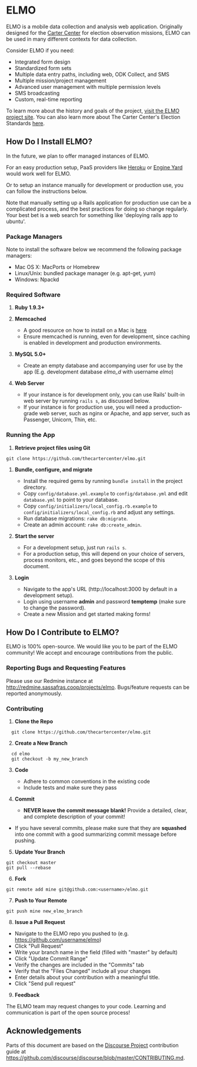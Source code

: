 # ELMO
ELMO is a mobile data collection and analysis web application. Originally designed for the [Carter Center](http://www.cartercenter.org) for election observation missions, ELMO can be used in many different contexts for data collection.

Consider ELMO if you need:

- Integrated form design
- Standardized form sets
- Multiple data entry paths, including web, ODK Collect, and SMS
- Multiple mission/project management
- Advanced user management with multiple permission levels
- SMS broadcasting
- Custom, real-time reporting

To learn more about the history and goals of the project, [visit the ELMO project site](http://getelmo.org).
You can also learn more about The Carter Center's Election Standards [here](http://cartercenter.org).

## How Do I Install ELMO?

In the future, we plan to offer managed instances of ELMO. 

For an easy production setup, PaaS providers like [Heroku](http://heroku.com) or [Engine Yard](http://engineyard.com) would work well for ELMO.

Or to setup an instance manually for development or production use, you can follow the instructions below.

Note that manually setting up a Rails application for production use can be a complicated process, and the best practices for doing so change regularly. Your best bet is a web search for something like 'deploying rails app to ubuntu'.

### Package Managers

Note to install the software below we recommend the following package managers:

- Mac OS X: MacPorts or Homebrew
- Linux/Unix: bundled package manager (e.g. apt-get, yum)
- Windows: Npackd

### Required Software

1. **Ruby 1.9.3+**

1. **Memcached**
	- A good resource on how to install on a Mac is [here](http://www.jroller.com/JamesGoodwill/entry/installing_and_configuring_memcached)
	- Ensure memcached is running, even for development, since caching is enabled in development and production environments.

1. **MySQL 5.0+**
	- Create an empty database and accompanying user for use by the app (E.g. development database *elmo_d* with username *elmo*)

1. **Web Server**
	- If your instance is for development only, you can use Rails' built-in web server by running `rails s`, as discussed below.
	- If your instance is for production use, you will need a production-grade web server, such as nginx or Apache, and app server, such as Passenger, Unicorn, Thin, etc.

### Running the App

1. **Retrieve project files using Git**
	
  ```
  git clone https://github.com/thecartercenter/elmo.git
  ```

1. **Bundle, configure, and migrate**
	- Install the required gems by running `bundle install` in the project directory.
	- Copy `config/database.yml.example` to `config/database.yml` and edit `database.yml` to point to your database.
	- Copy `config/initializers/local_config.rb.example` to `config/initializers/local_config.rb` and adjust any settings.
	- Run database migrations: `rake db:migrate`.
	- Create an admin account: `rake db:create_admin`.
	
1. **Start the server**
	- For a development setup, just run `rails s`.
	- For a production setup, this will depend on your choice of servers, process monitors, etc., and goes beyond the scope of this document.

1. **Login**
	- Navigate to the app's URL (http://localhost:3000 by default in a development setup).
	- Login using username **admin** and password **temptemp** (make sure to change the password).
	- Create a new Mission and get started making forms!


## How Do I Contribute to ELMO?
ELMO is 100% open-source. We would like you to be part of the ELMO community! We accept and encourage contributions from the public.

### Reporting Bugs and Requesting Features

Please use our Redmine instance at http://redmine.sassafras.coop/projects/elmo. Bugs/feature requests can be reported anonymously.

### Contributing

1. **Clone the Repo**

  ```
	git clone https://github.com/thecartercenter/elmo.git
  ```

2. **Create a New Branch**
  
  ```
	cd elmo
	git checkout -b my_new_branch
  ```

3. **Code**
	* Adhere to common conventions in the existing code
	* Include tests and make sure they pass

4. **Commit**
	- **NEVER leave the commit message blank!** Provide a detailed, clear, and complete description of your commit!
  - If you have several commits, please make sure that they are **squashed** into one commit with a good summarizing commit message before pushing.
   
5. **Update Your Branch**

  ```
  git checkout master
  git pull --rebase
  ```

6. **Fork**

  ```
  git remote add mine git@github.com:<username>/elmo.git
  ```

7. **Push to Your Remote**

  ```
  git push mine new_elmo_branch
  ```

8. **Issue a Pull Request**
  - Navigate to the ELMO repo you pushed to (e.g. https://github.com/username/elmo)
  - Click "Pull Request"
  - Write your branch name in the field (filled with "master" by default)
  - Click "Update Commit Range"
  - Verify the changes are included in the "Commits" tab
  - Verify that the "Files Changed" include all your changes
  - Enter details about your contribution with a meaningful title.
  - Click "Send pull request"

9. **Feedback**

  The ELMO team may request changes to your code. Learning and communication is part of the open source process!

## Acknowledgements

Parts of this document are based on the [Discourse Project](http://discourse.org) contribution guide at https://github.com/discourse/discourse/blob/master/CONTRIBUTING.md.
